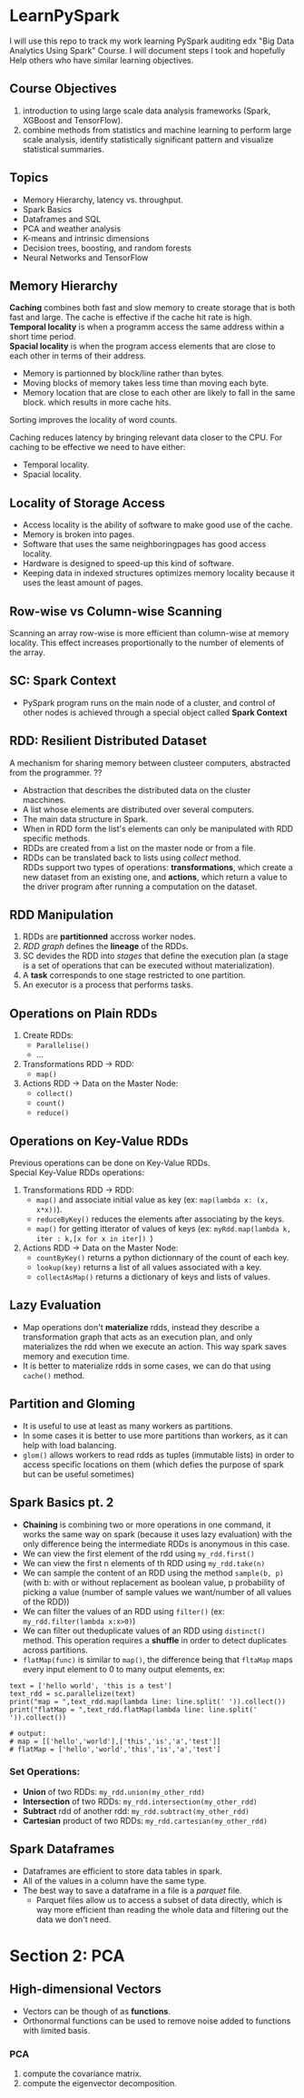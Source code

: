 # LearnPySpark
I will use this repo to track my work learning PySpark auditing edx  "Big Data Analytics Using Spark" Course. I will document steps I took and hopefully Help others who have similar learning objectives.

## Course Objectives
1. introduction to using large scale data analysis frameworks (Spark, XGBoost and TensorFlow).
2. combine methods from statistics and machine learning to perform large scale analysis, identify statistically significant pattern and visualize statistical summaries.

## Topics
*   Memory Hierarchy, latency vs. throughput.
*   Spark Basics
*   Dataframes and SQL
*   PCA and weather analysis
*   K-means and intrinsic dimensions
*   Decision trees, boosting, and random forests
*   Neural Networks and TensorFlow

## Memory Hierarchy
**Caching** combines both fast and slow memory to create storage that is both fast and large.
The cache is effective if the cache hit rate is high.</br>
**Temporal locality** is when a programm access the same address within a short time period.</br>
**Spacial locality** is when the program access elements that are close to each other in terms of their address.</br>
* Memory is partionned by block/line rather than bytes.
* Moving blocks of memory takes less time than moving each byte.
* Memory location that are close to each other are likely to fall in the same block.
which results in more cache hits.</br>

Sorting improves the locality of word counts.

Caching reduces latency by bringing relevant data closer to the CPU.
For caching to be effective we need to have either:
* Temporal locality.
* Spacial locality.

## Locality of Storage Access
* Access locality is the ability of software to make good use of the cache.
* Memory is broken into pages.
* Software that uses the same neighboringpages has good access locality.
* Hardware is designed to speed-up this kind of software.
* Keeping data in indexed structures optimizes memory locality because it uses the least amount of pages.

## Row-wise vs Column-wise Scanning
Scanning an array row-wise is more efficient than column-wise at memory locality. This effect increases proportionally to the number of elements of the array.

## SC: Spark Context
* PySpark program runs on the main node of a cluster, and control of other nodes is achieved through a special object called **Spark Context**
## RDD: Resilient Distributed Dataset
A mechanism for sharing memory between clusteer computers, abstracted from the programmer. ??
* Abstraction that describes the distributed data on the cluster macchines.
* A list whose elements are distributed over several computers.
* The main data structure in Spark.
* When in RDD form the list's elements can only be manipulated with RDD specific methods.
* RDDs are created from a list on the master node or from a file.
* RDDs can be translated back to lists using *collect* method.</br>
RDDs support two types of operations: **transformations**, which create a new dataset from an existing one, and **actions**, which return a value to the driver program after running a computation on the dataset.

## RDD Manipulation 
1. RDDs are **partitionned** accross worker nodes.
2. *RDD graph* defines the **lineage** of the RDDs.
3. SC devides the RDD into *stages* that define the execution plan (a stage is a set of operations that can be executed without materialization).
4. A **task** corresponds to one stage restricted to one partition.
5. An executor is a process that performs tasks.

## Operations on Plain RDDs
1. Create RDDs:
    * ```Parallelise()```
    * ...
2. Transformations RDD -> RDD:
    * ```map()```
3. Actions RDD -> Data on the Master Node:
    * ```collect()```
    * ```count()```
    * ```reduce()```
    
## Operations on Key-Value RDDs
Previous operations can be done on Key-Value RDDs.</br>
Special Key-Value RDDs operations:
1. Transformations RDD -> RDD:
    * ```map()``` and associate initial value as key (ex: ```map(lambda x: (x, x*x))```).
    * ```reduceByKey()``` reduces the elements after associating by the keys.
    * ```map()``` for getting itterator of values of keys (ex: ```myRdd.map(lambda k, iter : k,[x for x in iter]) ```)
2. Actions RDD -> Data on the Master Node:
    * ```countByKey()``` returns a python dictionnary of the count of each key.
    * ```lookup(key)``` returns a list of all values associated with a key.
    * ```collectAsMap()``` returns a dictionary of keys and lists of values.

## Lazy Evaluation
* Map operations don't **materialize** rdds, instead they describe a transformation graph that acts as an execution plan, and only materializes the rdd when we execute an action. This way spark saves memory and execution time.</br>
*  It is better to materialize rdds in some cases, we can do that using ```cache()``` method.</br>

## Partition and Gloming
* It is useful to use at least as many workers as partitions.
* In some cases it is better to use more partitions than workers, as it can help with load balancing.
* ```glom()``` allows workers to read rdds as tuples (immutable lists) in order to access specific locations on them (which defies the purpose of spark but can be useful sometimes)

## Spark Basics pt. 2
* **Chaining** is combining two or more operations in one command, it works the same way on spark (because it uses lazy evaluation) with the only difference being the intermediate RDDs is anonymous in this case.
* We can view the first element of the rdd using ```my_rdd.first()```
* We can view the first n elements of th RDD using ```my_rdd.take(n)```
* We can sample the content of an RDD using the method ```sample(b, p)``` (with b: with or without replacement as boolean value, p probability of picking a value (number of sample values we want/number of all values of the RDD))
* We can filter the values of an RDD using ```filter()``` (ex: ```my_rdd.filter(lambda x:x>0)```)
* We can filter out theduplicate values of an RDD using ```distinct()``` method. This operation requires a **shuffle** in order to detect duplicates across partitions.
* ```flatMap(func)``` is similar to ```map()```, the difference being that ```fltaMap``` maps every input element to 0 to many output elements, ex: 
``` 
text = ['hello world', 'this is a test']
text_rdd = sc.parallelize(text)
print("map = ",text_rdd.map(lambda line: line.split(' ')).collect())
print("flatMap = ",text_rdd.flatMap(lambda line: line.split(' ')).collect())

# output:
# map = [['hello','world'],['this','is','a','test']]
# flatMap = ['hello','world','this','is','a','test']
```
### Set Operations:
* **Union** of two RDDs: ``` my_rdd.union(my_other_rdd) ```
* **Intersection** of two RDDs:  ``` my_rdd.intersection(my_other_rdd) ```
* **Subtract** rdd of another rdd:   ``` my_rdd.subtract(my_other_rdd) ```
* **Cartesian** product of two RDDs:  ``` my_rdd.cartesian(my_other_rdd) ```

## Spark Dataframes
* Dataframes are efficient to store data tables in spark.
* All of the values in a column have the same type.
* The best way to save a dataframe in a file is a *parquet* file.
    * Parquet files allow us to access a subset of data directly, which is way more efficient than reading the whole data and filtering out the data we don't need.
# Section 2: PCA
## High-dimensional Vectors
* Vectors can be though of as **functions**.
* Orthonormal functions can be used to remove noise added to functions with limited basis.
### PCA
1. compute the covariance matrix.
2. compute the eigenvector decomposition.
